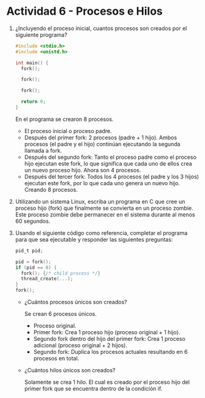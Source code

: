# Actividad 6 - Procesos e Hilos

1. ¿Incluyendo el proceso inicial, cuantos procesos son creados por el siguiente programa?

    ```c
    #include <stdio.h>
    #include <unistd.h>

    int main() {
      fork();

      fork();

      fork();

      return 0;
    }
    ```
    En el programa se crearon 8 procesos.


    - El proceso inicial o proceso padre.
    - Después del primer fork: 2 procesos (padre + 1 hijo). Ambos procesos (el padre y el hijo) continúan ejecutando la segunda llamada a fork.
    - Después del segundo fork: Tanto el proceso padre como el proceso hijo ejecutan este fork, lo que significa que cada uno de ellos crea un nuevo proceso hijo. Ahora son 4 procesos.
    - Después del tercer fork: Todos los 4 procesos (el padre y los 3 hijos) ejecutan este fork, por lo que cada uno genera un nuevo hijo. Creando 8 procesos.

2. Utilizando un sistema Linux, escriba un programa en C que cree un proceso hijo (fork) que finalmente se convierta en un proceso zombie. Este proceso zombie debe
permanecer en el sistema durante al menos 60 segundos.

3. Usando el siguiente código como referencia, completar el programa para que sea
ejecutable y responder las siguientes preguntas:
    
    ```c
    pid_t pid;

    pid = fork();
    if (pid == 0) {
      fork(); {/* child process */}
      thread_create(...);
    }
    fork();
    ```
    - ¿Cuántos procesos únicos son creados?

        Se crean 6 procesos únicos.

        - Proceso original.
        - Primer fork: Crea 1 proceso hijo (proceso original + 1 hijo).
        - Segundo fork dentro del hijo del primer fork: Crea 1 proceso adicional (proceso original + 2 hijos).
        - Segundo fork: Duplica los procesos actuales resultando en 6 procesos en total.


    - ¿Cuántos hilos únicos son creados?

        Solamente se crea 1 hilo. El cual es creado por el proceso hijo del primer fork que se encuentra dentro de la condición if.

